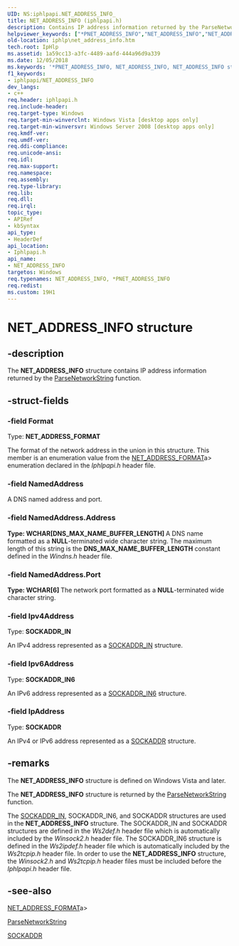 ```yaml
---
UID: NS:iphlpapi.NET_ADDRESS_INFO_
title: NET_ADDRESS_INFO (iphlpapi.h)
description: Contains IP address information returned by the ParseNetworkString function.helpviewer_keywords: ["*PNET_ADDRESS_INFO","NET_ADDRESS_INFO","NET_ADDRESS_INFO structure [IP Helper]","NET_ADDRESS_INFO_","PNET_ADDRESS_INFO","PNET_ADDRESS_INFO structure pointer [IP Helper]","iphlp.net_address_info","iphlpapi/NET_ADDRESS_INFO","iphlpapi/PNET_ADDRESS_INFO"]
old-location: iphlp\net_address_info.htm
tech.root: IpHlp
ms.assetid: 1a59cc13-a3fc-4489-aafd-444a96d9a339
ms.date: 12/05/2018
ms.keywords: '*PNET_ADDRESS_INFO, NET_ADDRESS_INFO, NET_ADDRESS_INFO structure [IP Helper], NET_ADDRESS_INFO_, PNET_ADDRESS_INFO, PNET_ADDRESS_INFO structure pointer [IP Helper], iphlp.net_address_info, iphlpapi/NET_ADDRESS_INFO, iphlpapi/PNET_ADDRESS_INFO'
f1_keywords:
- iphlpapi/NET_ADDRESS_INFO
dev_langs:
- c++
req.header: iphlpapi.h
req.include-header: 
req.target-type: Windows
req.target-min-winverclnt: Windows Vista [desktop apps only]
req.target-min-winversvr: Windows Server 2008 [desktop apps only]
req.kmdf-ver: 
req.umdf-ver: 
req.ddi-compliance: 
req.unicode-ansi: 
req.idl: 
req.max-support: 
req.namespace: 
req.assembly: 
req.type-library: 
req.lib: 
req.dll: 
req.irql: 
topic_type:
- APIRef
- kbSyntax
api_type:
- HeaderDef
api_location:
- Iphlpapi.h
api_name:
- NET_ADDRESS_INFO
targetos: Windows
req.typenames: NET_ADDRESS_INFO, *PNET_ADDRESS_INFO
req.redist: 
ms.custom: 19H1
---
```


# NET_ADDRESS_INFO structure


## -description


The <b>NET_ADDRESS_INFO</b> structure contains IP address information returned by the <a href="https://docs.microsoft.com/windows/desktop/api/iphlpapi/nf-iphlpapi-parsenetworkstring">ParseNetworkString</a> function.


## -struct-fields




### -field Format

Type: <b>NET_ADDRESS_FORMAT</b>

The format of the network address in the union in this structure. This member is an enumeration value from the [NET_ADDRESS_FORMAT](https://docs.microsoft.com/windows/desktop/api/iphlpapi/ne-iphlpapi-net_address_format)a> enumeration declared in the <i>Iphlpapi.h</i> header file.


### -field NamedAddress

A DNS named address and port.


### -field NamedAddress.Address

<b>Type: <b>WCHAR[DNS_MAX_NAME_BUFFER_LENGTH]</b>
</b>
A DNS name formatted as a <b>NULL</b>-terminated wide character string. The maximum length of this string is the <b>DNS_MAX_NAME_BUFFER_LENGTH</b> constant defined in the <i>Windns.h</i> header file.


### -field NamedAddress.Port

<b>Type: <b>WCHAR[6]</b>
</b>
The network port formatted as a <b>NULL</b>-terminated wide character string. 


### -field Ipv4Address

Type: <b>SOCKADDR_IN</b>

An IPv4 address represented as a <a href="https://docs.microsoft.com/windows/desktop/WinSock/sockaddr-2">SOCKADDR_IN</a> structure.


### -field Ipv6Address

Type: <b>SOCKADDR_IN6</b>

An IPv6 address represented as a <a href="https://docs.microsoft.com/windows/desktop/WinSock/sockaddr-2">SOCKADDR_IN6</a> structure.


### -field IpAddress

Type: <b>SOCKADDR</b>

An IPv4 or IPv6 address represented as a <a href="https://docs.microsoft.com/windows/desktop/WinSock/sockaddr-2">SOCKADDR</a> structure.


## -remarks



The <b>NET_ADDRESS_INFO</b> structure is defined on Windows Vista and later. 

The <b>NET_ADDRESS_INFO</b> structure is returned by the <a href="https://docs.microsoft.com/windows/desktop/api/iphlpapi/nf-iphlpapi-parsenetworkstring">ParseNetworkString</a> function. 

The <a href="https://docs.microsoft.com/windows/desktop/WinSock/sockaddr-2">SOCKADDR_IN</a>,  SOCKADDR_IN6, and  SOCKADDR structures are used in the <b>NET_ADDRESS_INFO</b> structure. The SOCKADDR_IN and SOCKADDR structures are defined in the  <i>Ws2def.h</i> header file which is automatically included by the <i>Winsock2.h</i> header file. The SOCKADDR_IN6 structure is defined in the <i>Ws2ipdef.h</i> header file which is automatically included by the <i>Ws2tcpip.h</i> header file. In order to use the <b>NET_ADDRESS_INFO</b> structure, the <i>Winsock2.h</i> and <i>Ws2tcpip.h</i> header files must be included before the <i>Iphlpapi.h</i> header file.  




## -see-also




[NET_ADDRESS_FORMAT](https://docs.microsoft.com/windows/desktop/api/iphlpapi/ne-iphlpapi-net_address_format)a>



<a href="https://docs.microsoft.com/windows/desktop/api/iphlpapi/nf-iphlpapi-parsenetworkstring">ParseNetworkString</a>



<a href="https://docs.microsoft.com/windows/desktop/WinSock/sockaddr-2">SOCKADDR</a>
 

 

